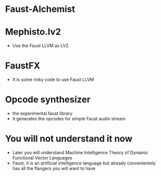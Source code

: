 # Faust-Alchemist

# Mephisto.lv2
* Use the Faust LLVM as LV2

# FaustFX
* It is some rinky code to use Faust LLVM 

# Opcode synthesizer
* the experimental faust library
* It generates the opcodes for simple Faust audio stream

# You will not understand it now
* Later you will understand Machine Intelligence Theory of Dynamic Functional Vector Languages
* Faust, it is an artificial intelligence language but already convenientely has all the flangers you will want to have
